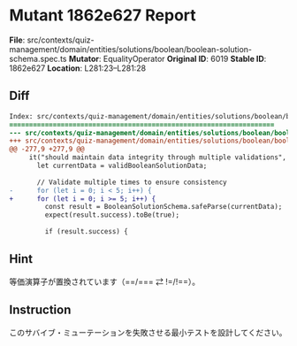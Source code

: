 # Mutant 1862e627 Report

**File**: src/contexts/quiz-management/domain/entities/solutions/boolean/boolean-solution-schema.spec.ts
**Mutator**: EqualityOperator
**Original ID**: 6019
**Stable ID**: 1862e627
**Location**: L281:23–L281:28

## Diff

```diff
Index: src/contexts/quiz-management/domain/entities/solutions/boolean/boolean-solution-schema.spec.ts
===================================================================
--- src/contexts/quiz-management/domain/entities/solutions/boolean/boolean-solution-schema.spec.ts	original
+++ src/contexts/quiz-management/domain/entities/solutions/boolean/boolean-solution-schema.spec.ts	mutated #6019
@@ -277,9 +277,9 @@
     it("should maintain data integrity through multiple validations", () => {
       let currentData = validBooleanSolutionData;
 
       // Validate multiple times to ensure consistency
-      for (let i = 0; i < 5; i++) {
+      for (let i = 0; i >= 5; i++) {
         const result = BooleanSolutionSchema.safeParse(currentData);
         expect(result.success).toBe(true);
 
         if (result.success) {
```

## Hint

等価演算子が置換されています（==/=== ⇄ !=/!==）。

## Instruction

このサバイブ・ミューテーションを失敗させる最小テストを設計してください。
